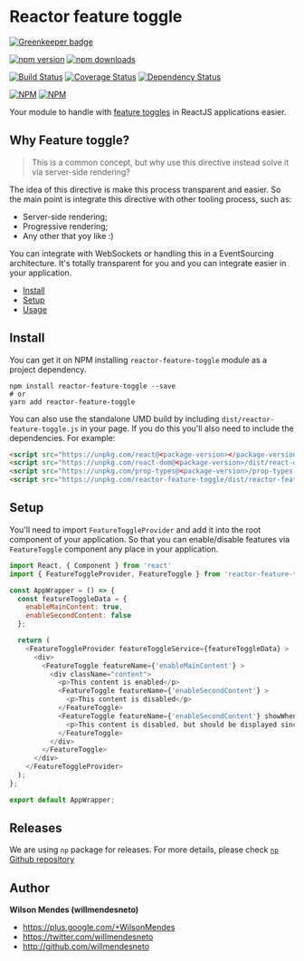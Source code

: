 # Reactor feature toggle

[![Greenkeeper badge](https://badges.greenkeeper.io/willmendesneto/reactor-feature-toggle.svg)](https://greenkeeper.io/)

[![npm version](https://badge.fury.io/js/reactor-feature-toggle.svg)](http://badge.fury.io/js/reactor-feature-toggle) [![npm downloads](https://img.shields.io/npm/dm/reactor-feature-toggle.svg)](https://npmjs.org/reactor-feature-toggle)

[![Build Status](https://travis-ci.org/willmendesneto/reactor-feature-toggle.svg?branch=master)](https://travis-ci.org/willmendesneto/reactor-feature-toggle)
[![Coverage Status](https://coveralls.io/repos/willmendesneto/reactor-feature-toggle/badge.svg?branch=master)](https://coveralls.io/r/willmendesneto/reactor-feature-toggle?branch=master)
[![Dependency Status](https://david-dm.org/willmendesneto/reactor-feature-toggle.svg)](https://david-dm.org/willmendesneto/reactor-feature-toggle)

[![NPM](https://nodei.co/npm/reactor-feature-toggle.png?downloads=true&downloadRank=true&stars=true)](https://npmjs.org/reactor-feature-toggle)
[![NPM](https://nodei.co/npm-dl/reactor-feature-toggle.png?height=3&months=3)](https://npmjs.org/reactor-feature-toggle)

Your module to handle with [feature toggles](http://martinfowler.com/bliki/FeatureToggle.html) in ReactJS applications easier.


## Why Feature toggle?

> This is a common concept, but why use this directive instead solve it via server-side rendering?

The idea of this directive is make this process transparent and easier. So the main point is integrate this directive with other tooling process, such as:
- Server-side rendering;
- Progressive rendering;
- Any other that yoy like :)

You can integrate with WebSockets or handling this in a EventSourcing architecture. It's totally transparent for you and you can integrate easier in your application.

* [Install](#install)
* [Setup](#setup)
* [Usage](#usage)


## Install

You can get it on NPM installing `reactor-feature-toggle` module as a project dependency.

```shell
npm install reactor-feature-toggle --save
# or
yarn add reactor-feature-toggle
```

You can also use the standalone UMD build by including `dist/reactor-feature-toggle.js` in your page. If you do this you'll also need to include the dependencies. For example:

```html
<script src="https://unpkg.com/react@<package-version></package-version>/dist/react.js"></script>
<script src="https://unpkg.com/react-dom@<package-version>/dist/react-dom.js"></script>
<script src="https://unpkg.com/prop-types@<package-version>/prop-types.js"></script>
<script src="https://unpkg.com/reactor-feature-toggle/dist/reactor-feature-toggle.js"></script>

```

## Setup

You'll need to import `FeatureToggleProvider` and add it into the root component of your application. So that you can enable/disable features via `FeatureToggle` component any place in your application.

```javascript
import React, { Component } from 'react'
import { FeatureToggleProvider, FeatureToggle } from 'reactor-feature-toggle'

const AppWrapper = () => {
  const featureToggleData = {
    enableMainContent: true,
    enableSecondContent: false
  };

  return (
    <FeatureToggleProvider featureToggleService={featureToggleData} >
      <div>
        <FeatureToggle featureName={'enableMainContent'} >
          <div className="content">
            <p>This content is enabled</p>
            <FeatureToggle featureName={'enableSecondContent'} >
              <p>This content is disabled</p>
            </FeatureToggle>
            <FeatureToggle featureName={'enableSecondContent'} showWhenDisabled>
              <p>This content is disabled, but should be displayed since it has `showWhenDisabled` property</p>
            </FeatureToggle>
          </div>
        </FeatureToggle>
      </div>
    </FeatureToggleProvider>
  );
};

export default AppWrapper;

```

## Releases

We are using `np` package for releases. For more details, please check [`np` Github repository](https://github.com/sindresorhus/np)

## Author

**Wilson Mendes (willmendesneto)**
+ <https://plus.google.com/+WilsonMendes>
+ <https://twitter.com/willmendesneto>
+ <http://github.com/willmendesneto>
